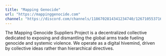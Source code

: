 ```yaml
---
title: "Mapping Genocide"
url: "https://mappinggenocide.com"
channel: "https://discord.com/channels/1186702814341234740/1267105537162608650"
---
```


The Mapping Genocide Suppliers Project is a decentralized collective dedicated to exposing and dismantling the global arms trade fueling genocide and systemic violence. We operate as a digital hivemind, driven by collective ideas rather than hierarchical directives.